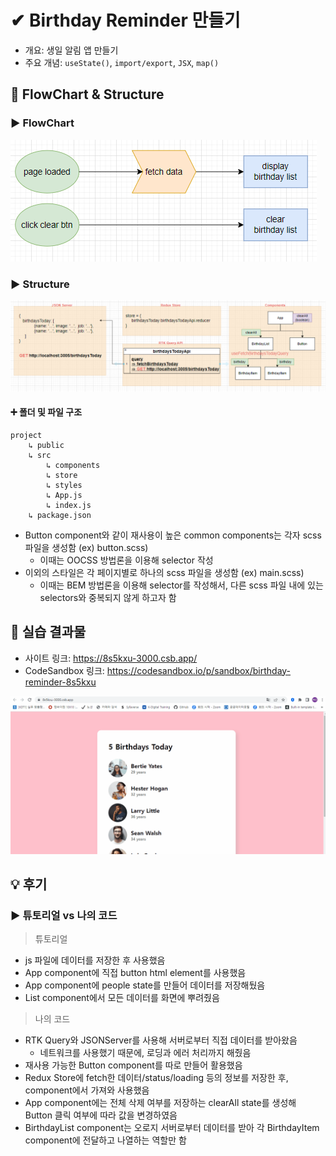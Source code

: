 # ✔ Birthday Reminder 만들기

-   개요: 생일 알림 앱 만들기
-   주요 개념: `useState()`, `import/export`, `JSX`, `map()`

## 🎨 FlowChart & Structure

### ▶ FlowChart

![](image/flowchart.PNG)

### ▶ Structure

![](image/structure.PNG)

#### ➕ 폴더 및 파일 구조

```
project
    ↳ public
    ↳ src
        ↳ components
        ↳ store
        ↳ styles
        ↳ App.js
        ↳ index.js
    ↳ package.json
```

-   Button component와 같이 재사용이 높은 common components는 각자 scss 파일을 생성함 (ex) button.scss)
    -   이때는 OOCSS 방법론을 이용해 selector 작성
-   이외의 스타일은 각 페이지별로 하나의 scss 파일을 생성함 (ex) main.scss)
    -   이때는 BEM 방법론을 이용해 selector를 작성해서, 다른 scss 파일 내에 있는 selectors와 중복되지 않게 하고자 함

## 🧩 실습 결과물

-   사이트 링크: <https://8s5kxu-3000.csb.app/>
-   CodeSandbox 링크: <https://codesandbox.io/p/sandbox/birthday-reminder-8s5kxu>

![](../gif/birthdayToday_practice1.gif)

## 💡 후기

### ▶ 튜토리얼 vs 나의 코드

> 튜토리얼

-   js 파일에 데이터를 저장한 후 사용했음
-   App component에 직접 button html element를 사용했음
-   App component에 people state를 만들어 데이터를 저장해뒀음
-   List component에서 모든 데이터를 화면에 뿌려줬음

> 나의 코드

-   RTK Query와 JSONServer를 사용해 서버로부터 직접 데이터를 받아왔음
    -   네트워크를 사용했기 때문에, 로딩과 에러 처리까지 해줬음
-   재사용 가능한 Button component를 따로 만들어 활용했음
-   Redux Store에 fetch한 데이터/status/loading 등의 정보를 저장한 후, component에서 가져와 사용했음
-   App component에는 전체 삭제 여부를 저장하는 clearAll state를 생성해 Button 클릭 여부에 따라 값을 변경하였음
-   BirthdayList component는 오로지 서버로부터 데이터를 받아 각 BirthdayItem component에 전달하고 나열하는 역할만 함
